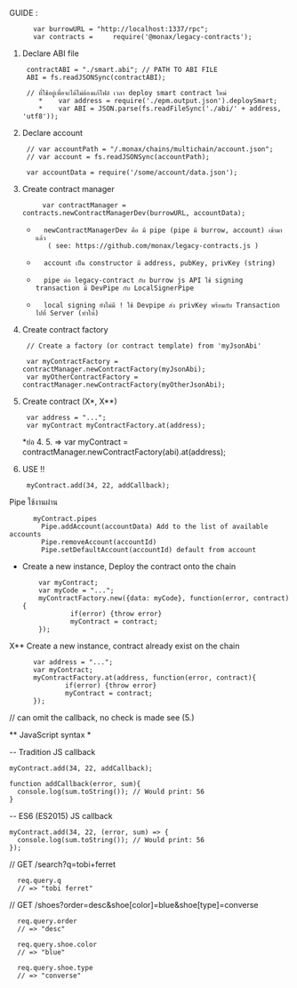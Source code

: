 GUIDE :

          var burrowURL = "http://localhost:1337/rpc";
          var contracts =     require('@monax/legacy-contracts');

  1. Declare ABI file
    
          contractABI = "./smart.abi"; // PATH TO ABI FILE
          ABI = fs.readJSONSync(contractABI);
          
          // ที่ใช้อยู่เพื่อจะได้ไม่ต้องแก้ไฟล์ เวลา deploy smart contract ใหม่
             *    var address = require('./epm.output.json').deploySmart;
             *    var ABI = JSON.parse(fs.readFileSync('./abi/' + address, 'utf8'));

  2. Declare account
    
          // var accountPath = "/.monax/chains/multichain/account.json";
          // var account = fs.readJSONSync(accountPath);
          
          var accountData = require('/some/account/data.json');

  3. Create contract manager
  
              var contractManager = contracts.newContractManagerDev(burrowURL, accountData);

      *       newContractManagerDev คือ มี pipe (pipe มี burrow, account) เข้ามาแล้ว  
               ( see: https://github.com/monax/legacy-contracts.js )
      *       account เป็น constructor มี address, pubKey, privKey (string)
      *       pipe ต่อ legacy-contract กับ burrow js API ใช้ signing transaction มี DevPipe กับ LocalSignerPipe
      *       local signing ยังไม่มี ! ใช้ Devpipe ส่ง privKey พร้อมกับ Transaction ไปที่ Server (ทำให้)

  4. Create contract factory 
  
          // Create a factory (or contract template) from 'myJsonAbi'
          
          var myContractFactory = contractManager.newContractFactory(myJsonAbi);
          var myOtherContractFactory = contractManager.newContractFactory(myOtherJsonAbi);

  5. Create contract (X*, X**)
  
          var address = "...";
          var myContract myContractFactory.at(address);

       *ย่อ 4. 5. => var myContract = contractManager.newContractFactory(abi).at(address);

  6. USE !!
  
          myContract.add(34, 22, addCallback);


Pipe ใช้งานผ่าน

          myContract.pipes
            Pipe.addAccount(accountData) Add to the list of available accounts
            Pipe.removeAccount(accountId)
            Pipe.setDefaultAccount(accountId) default from account



* Create a new instance, Deploy the contract onto the chain

          var myContract;
          var myCode = "...";
          myContractFactory.new({data: myCode}, function(error, contract){
                  if(error) {throw error}
                  myContract = contract;
          });

X** Create a new instance, contract already exist on the chain

          var address = "...";
          var myContract;
          myContractFactory.at(address, function(error, contract){
                  if(error) {throw error}
                  myContract = contract;
          });
  // can omit the callback, no check is made see (5.)

** JavaScript syntax *

-- Tradition JS callback

    myContract.add(34, 22, addCallback);

    function addCallback(error, sum){
      console.log(sum.toString()); // Would print: 56
    }

-- ES6 (ES2015) JS callback

    myContract.add(34, 22, (error, sum) => {
      console.log(sum.toString()); // Would print: 56
    });



// GET /search?q=tobi+ferret

      req.query.q
      // => "tobi ferret"

// GET /shoes?order=desc&shoe[color]=blue&shoe[type]=converse

      req.query.order     
      // => "desc"

      req.query.shoe.color
      // => "blue"

      req.query.shoe.type
      // => "converse"


